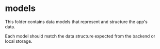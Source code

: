 # models

This folder contains data models that represent and structure the app's data.

Each model should match the data structure expected from the backend or local storage.
